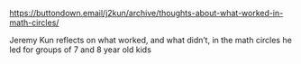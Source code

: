 https://buttondown.email/j2kun/archive/thoughts-about-what-worked-in-math-circles/

Jeremy Kun reflects on what worked, and what didn’t, in the math circles he led for groups of 7 and 8 year old kids